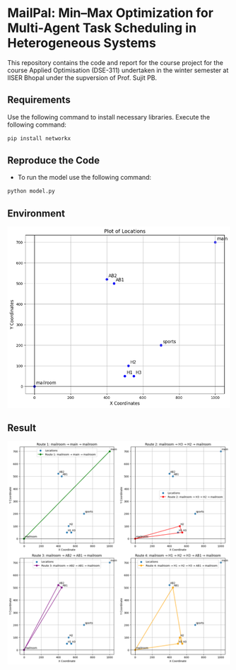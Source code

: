 # MailPal: Min–Max Optimization for Multi-Agent Task Scheduling in Heterogeneous Systems

This repository contains the code and report for the course project for the course Applied Optimisation (DSE-311) undertaken in the winter semester at IISER Bhopal under the supversion of Prof. Sujit PB.

## Requirements
Use the following command to install necessary libraries. Execute the following command:

```bash
pip install networkx
```

## Reproduce the Code

- To run the model use the following command:

```bash
python model.py
```

## Environment
![](images/environment.png)

## Result
![](images/result.png)
